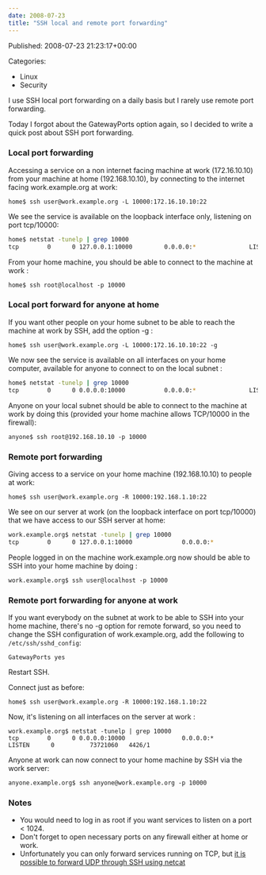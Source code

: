 ```yaml
---
date: 2008-07-23
title: "SSH local and remote port forwarding"
---
```


Published: 2008-07-23 21:23:17+00:00

Categories:

- Linux
- Security

I use SSH local port forwarding on a daily basis but I rarely use remote port forwarding. 

Today I forgot about the GatewayPorts option again, so I decided to write a quick post about SSH port forwarding.

### Local port forwarding

Accessing a service on a non internet facing machine at work (172.16.10.10) from your machine at home (192.168.10.10), by connecting to the internet facing work.example.org at work:

`home$ ssh user@work.example.org -L 10000:172.16.10.10:22`

We see the service is available on the loopback interface only, listening on port tcp/10000:

```bash
home$ netstat -tunelp | grep 10000
tcp        0      0 127.0.0.1:10000         0.0.0.0:*               LISTEN      1000       71679       12468/ssh
```

From your home machine, you should be able to connect to the machine at work :

`home$ ssh root@localhost -p 10000`

### Local port forward for anyone at home

If you want other people on your home subnet to be able to reach the machine at work by SSH, add the option -g :

`home$ ssh user@work.example.org -L 10000:172.16.10.10:22 -g`

We now see the service is available on all interfaces on your home computer, available for anyone to connect to on the local subnet :

```bash
home$ netstat -tunelp | grep 10000
tcp        0      0 0.0.0.0:10000           0.0.0.0:*               LISTEN      1000       72265       12543/ssh
```

Anyone on your local subnet should be able to connect to the machine at work by doing this (provided your home machine allows TCP/10000 in the firewall):

`anyone$ ssh root@192.168.10.10 -p 10000`

### Remote port forwarding

Giving access to a service on your home machine (192.168.10.10) to people at work:

`home$ ssh user@work.example.org -R 10000:192.168.1.10:22`

We see on our server at work (on the loopback interface on port tcp/10000) that we have access to our SSH server at home:

```bash
work.example.org$ netstat -tunelp | grep 10000
tcp        0      0 127.0.0.1:10000              0.0.0.0:*                   LISTEN      0          73719534   3809/1
```

People logged in on the machine work.example.org now should be able to SSH into your home machine by doing :

`work.example.org$ ssh user@localhost -p 10000`


### Remote port forwarding for anyone at work

If you want everybody on the subnet at work to be able to SSH into your home machine, there's no -g option for remote forward, so you need to change the SSH configuration of work.example.org, add the following to `/etc/ssh/sshd_config`:

`GatewayPorts yes`

Restart SSH.

Connect just as before:

`home$ ssh user@work.example.org -R 10000:192.168.1.10:22`

Now, it's listening on all interfaces on the server at work :

```
work.example.org$ netstat -tunelp | grep 10000
tcp        0      0 0.0.0.0:10000                0.0.0.0:*                   LISTEN      0          73721060   4426/1
```

Anyone at work can now connect to your home machine by SSH via the work server:

`anyone.example.org$ ssh anyone@work.example.org -p 10000`

### Notes

- You would need to log in as root if you want services to listen on a port < 1024.
- Don't forget to open necessary ports on any firewall either at home or work.
- Unfortunately you can only forward services running on TCP, but [it is possible to forward UDP through SSH using netcat](https://blog.wains.be/2007/2007-02-13-tunneling-udp-requests-through-ssh/)
